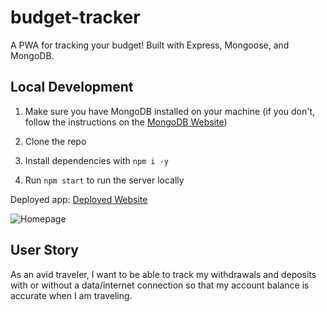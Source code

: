 # budget-tracker

A PWA for tracking your budget! Built with Express, Mongoose, and MongoDB.

## Local Development

1. Make sure you have MongoDB installed on your machine (if you don't, follow the instructions on the [MongoDB Website](https://docs.mongodb.com/manual/installation/))

2. Clone the repo

3. Install dependencies with `npm i -y`

4. Run `npm start` to run the server locally



Deployed app: [Deployed Website](https://budget-tracker2-0.herokuapp.com/)

![Homepage](https://user-images.githubusercontent.com/52016382/132408005-18e948dd-3451-4c7d-ae81-0114fe71226b.png)


## User Story
As an avid traveler, I want to be able to track my withdrawals and deposits with or without a data/internet connection so that my account balance is accurate when I am traveling.





